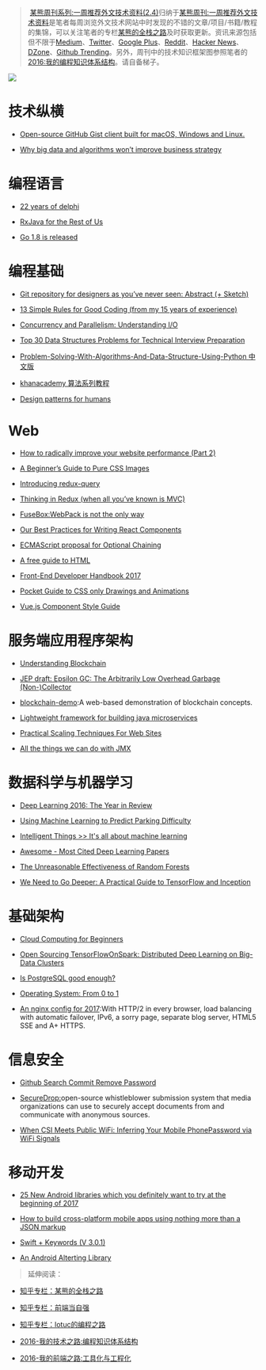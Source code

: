 ﻿
> [某熊周刊系列:一周推荐外文技术资料(2.4)](https://zhuanlan.zhihu.com/p/25304430)归纳于[某熊周刊:一周推荐外文技术资料](https://github.com/wxyyxc1992/Coder-Knowledge-Graph/tree/master/Weekly)是笔者每周浏览外文技术网站中时发现的不错的文章/项目/书籍/教程的集锦，可以关注笔者的专栏[某熊的全栈之路](https://zhuanlan.zhihu.com/wxyyxc1992)及时获取更新。资讯来源包括但不限于[Medium](https://medium.com/)、[Twitter](https://twitter.com/)、[Google Plus](https://plus.google.com/)、[Reddit](https://www.reddit.com/)、[Hacker News](https://news.ycombinator.com/)、[DZone](https://dzone.com/)、[Github Trending](https://github.com/trending)。另外，周刊中的技术知识框架图参照笔者的[2016:我的编程知识体系结构](https://zhuanlan.zhihu.com/p/24476917?refer=wxyyxc1992)。请自备梯子。



![](https://cdn-images-1.medium.com/max/2000/1*3oNgt5C2JC5FucjUm2SPxg.jpeg)


# 技术纵横

- [Open-source GitHub Gist client built for macOS, Windows and Linux.](https://github.com/hackjutsu/Lepton) 

- [Why big data and algorithms won’t improve business strategy](https://hackernoon.com/why-big-data-and-algorithms-wont-improve-business-strategy-54e4ebe2398#.oq9txmv0k) 


# 编程语言

- [22 years of delphi](http://blog.marcocantu.com/blog/2017-january-22years-delphi.html) 

- [RxJava for the Rest of Us](https://realm.io/news/mobilization-hugo-visser-rxjava-for-rest-of-us/) 

- [Go 1.8 is released](https://blog.golang.org/go1.8)


# 编程基础

- [Git repository for designers as you’ve never seen: Abstract (+ Sketch)](https://blog.prototypr.io/git-repository-for-designers-abstract-sketch-9138cf6ab9b1#.d8oxu5w3x)

- [13 Simple Rules for Good Coding (from my 15 years of experience)](https://hackernoon.com/few-simple-rules-for-good-coding-my-15-years-experience-96cb29d4acd9#.kz9ehkggx) 

- [Concurrency and Parallelism: Understanding I/O](https://blog.risingstack.com/concurrency-and-parallelism-understanding-i-o/) 

- [Top 30 Data Structures Problems for Technical Interview Preparation](http://www.techiedelight.com/top-30-data-structures-problems-technical-interview-preparation/) 

- [Problem-Solving-With-Algorithms-And-Data-Structure-Using-Python 中文版](https://github.com/facert/python-data-structure-cn) 

- [khanacademy 算法系列教程](https://www.khanacademy.org/computing/computer-science) 

- [Design patterns for humans](https://github.com/kamranahmedse/design-patterns-for-humans/blob/master/README.md) 


# Web

- [How to radically improve your website performance (Part 2)](https://hackernoon.com/how-to-radically-improve-your-website-performance-part-2-2bbbfa7b567f?source=reading_list---------9-38---------) 

- [A Beginner’s Guide to Pure CSS Images](https://medium.com/dailycssimages/a-beginners-guide-to-pure-css-images-ef9a5d069dd2#.mup31xfs6) 

- [Introducing redux-query](https://amplitude.engineering/introducing-redux-query-7734e7215b3b#.iy41nqows) 

- [Thinking in Redux (when all you’ve known is MVC)](https://hackernoon.com/thinking-in-redux-when-all-youve-known-is-mvc-c78a74d35133#.su3dyrttj) 

- [FuseBox:WebPack is not the only way](https://medium.com/fusebox/webpack-is-not-the-only-way-6ddb67e99be9#.8vy80qf3j)

- [Our Best Practices for Writing React Components](https://medium.com/code-life/our-best-practices-for-writing-react-components-dec3eb5c3fc8#.mh12fzmoi) 

- [ECMAScript proposal for Optional Chaining](https://github.com/claudepache/es-optional-chaining) 

- [A free guide to HTML](http://htmlreference.io/) 

- [Front-End Developer Handbook 2017](https://frontendmasters.gitbooks.io/front-end-handbook-2017/content/) 

- [Pocket Guide to CSS only Drawings and Animations](https://journal.helabs.com/pocket-guide-to-css-only-drawings-and-animations-781470436ecc#.xam77b9tm)

- [Vue.js Component Style Guide](https://github.com/pablohpsilva/vuejs-component-style-guide)


# 服务端应用程序架构

- [Understanding Blockchain](https://iot-for-all.com/understanding-blockchain-5cda2919efff#.m7ei7v4lt) 

- [JEP draft: Epsilon GC: The Arbitrarily Low Overhead Garbage (Non-)Collector](http://openjdk.java.net/jeps/8174901)

- [blockchain-demo](https://github.com/anders94/blockchain-demo):A web-based demonstration of blockchain concepts.

- [Lightweight framework for building java microservices](http://www.tuicool.com/articles/hit/ui6Fn2y) 

- [Practical Scaling Techniques For Web Sites](https://hackernoon.com/practical-scaling-techniques-for-web-sites-554a38dbd492) 

- [All the things we can do with JMX](https://www.ctheu.com/2017/02/14/all-the-things-we-can-do-with-jmx/) 


# 数据科学与机器学习

- [Deep Learning 2016: The Year in Review](http://www.deeplearningweekly.com/blog/deep-learning-2016-the-year-in-review) 

- [Using Machine Learning to Predict Parking Difficulty](https://iot-for-all.com/using-machine-learning-to-predict-parking-difficulty-d0af0cd3b9a9#.rjcraacm0) 

- [Intelligent Things >> It's all about machine learning](https://www.linkedin.com/pulse/intelligent-things-its-all-machine-learning-roger-attick) 

- [Awesome - Most Cited Deep Learning Papers](https://github.com/terryum/awesome-deep-learning-papers) 

- [The Unreasonable Effectiveness of Random Forests](https://medium.com/rants-on-machine-learning/the-unreasonable-effectiveness-of-random-forests-f33c3ce28883#.wdmxlsekf) 

- [We Need to Go Deeper: A Practical Guide to  TensorFlow and Inception](https://medium.com/initialized-capital/we-need-to-go-deeper-a-practical-guide-to-tensorflow-and-inception-50e66281804f#.x7c1vxglw) 




# 基础架构

- [Cloud Computing for Beginners](https://hackernoon.com/cloud-computing-for-beginners-85d168959afb#.tzbmzmmmj) 

- [Open Sourcing TensorFlowOnSpark: Distributed Deep Learning on Big-Data Clusters](https://yahooeng.tumblr.com/post/157196488076/open-sourcing-tensorflowonspark-distributed-deep) 

- [Is PostgreSQL good enough?](http://renesd.blogspot.jp/2017/02/is-postgresql-good-enough.html)

- [Operating System: From 0 to 1](https://github.com/tuhdo/os01)

- [An nginx config for 2017](https://certsimple.com/blog/nginx-http2-load-balancing-config):With HTTP/2 in every browser, load balancing with automatic failover, IPv6, a sorry page, separate blog server, HTML5 SSE and A+ HTTPS.


# 信息安全

- [Github Search Commit Remove Password](https://github.com/search?utf8=%E2%9C%93&q=remove+password&type=Commits&ref=searchresults(from))

- [SecureDrop:](https://github.com/freedomofpress/securedrop)open-source whistleblower submission system that media organizations can use to securely accept documents from and communicate with anonymous sources. 

- [When CSI Meets Public WiFi: Inferring Your Mobile PhonePassword via WiFi Signals](http://fermatslibrary.com/s/when-csi-meets-public-wifi-inferring-your-mobile-phone-password-via-wifi-signals) 


# 移动开发

- [25 New Android libraries which you definitely want to try at the beginning of 2017](https://medium.com/@mmbialas/25-new-android-libraries-which-you-definitely-want-to-try-at-the-beginning-of-2017-45878d5408c0#.hwog07r6h)

- [How to build cross-platform mobile apps using nothing more than a JSON markup](https://medium.freecodecamp.com/how-to-build-cross-platform-mobile-apps-using-nothing-more-than-a-json-markup-f493abec1873#.hxi5all9n) 

- [Swift + Keywords (V 3.0.1)](https://medium.com/the-traveled-ios-developers-guide/swift-keywords-v-3-0-1-f59783bf26c#.7x831ru46) 

- [An Android Alterting Library](https://github.com/Tapadoo/Alerter) 


> 延伸阅读：
> 
- [知乎专栏：某熊的全栈之路](https://zhuanlan.zhihu.com/wxyyxc1992)
> 
- [知乎专栏：前端当自强](https://zhuanlan.zhihu.com/c_67532981)
> 
- [知乎专栏：lotuc的编程之路](https://zhuanlan.zhihu.com/lotuc)
> 
- [2016-我的技术之路:编程知识体系结构](https://zhuanlan.zhihu.com/p/24476917?refer=wxyyxc1992)
> 
- [2016-我的前端之路:工具化与工程化](https://zhuanlan.zhihu.com/p/24575395?refer=wxyyxc1992)